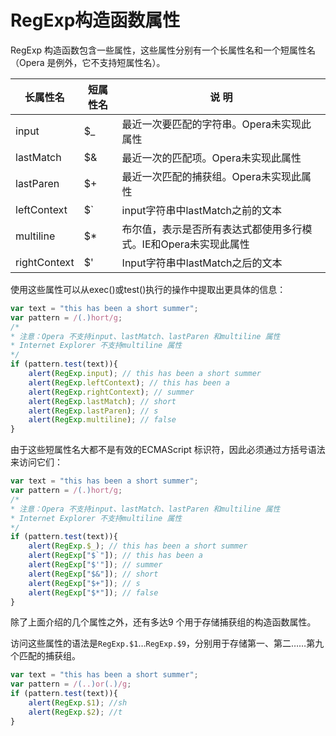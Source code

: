 # RegExp构造函数属性

RegExp 构造函数包含一些属性，这些属性分别有一个长属性名和一个短属性名（Opera 是例外，它不支持短属性名）。


| 长属性名         | 短属性名 | 说 明                                 |
| ------------ | ---- | ----------------------------------- |
| input        | $_   | 最近一次要匹配的字符串。Opera未实现此属性             |
| lastMatch    | $&   | 最近一次的匹配项。Opera未实现此属性                |
| lastParen    | $+   | 最近一次匹配的捕获组。Opera未实现此属性              |
| leftContext  | $`   | input字符串中lastMatch之前的文本             |
| multiline    | $*   | 布尔值，表示是否所有表达式都使用多行模式。IE和Opera未实现此属性 |
| rightContext | $'   | Input字符串中lastMatch之后的文本             |

使用这些属性可以从exec()或test()执行的操作中提取出更具体的信息：

```javascript
var text = "this has been a short summer";
var pattern = /(.)hort/g;
/*
* 注意：Opera 不支持input、lastMatch、lastParen 和multiline 属性
* Internet Explorer 不支持multiline 属性
*/
if (pattern.test(text)){
	alert(RegExp.input); // this has been a short summer
	alert(RegExp.leftContext); // this has been a
	alert(RegExp.rightContext); // summer
	alert(RegExp.lastMatch); // short
	alert(RegExp.lastParen); // s
	alert(RegExp.multiline); // false
}
```

由于这些短属性名大都不是有效的ECMAScript 标识符，因此必须通过方括号语法来访问它们：

```javascript
var text = "this has been a short summer";
var pattern = /(.)hort/g;
/*
* 注意：Opera 不支持input、lastMatch、lastParen 和multiline 属性
* Internet Explorer 不支持multiline 属性
*/
if (pattern.test(text)){
	alert(RegExp.$_); // this has been a short summer
	alert(RegExp["$`"]); // this has been a
	alert(RegExp["$'"]); // summer
	alert(RegExp["$&"]); // short
	alert(RegExp["$+"]); // s
	alert(RegExp["$*"]); // false
}
```

除了上面介绍的几个属性之外，还有多达9 个用于存储捕获组的构造函数属性。

访问这些属性的语法是`RegExp.$1`…`RegExp.$9`，分别用于存储第一、第二……第九个匹配的捕获组。

```javascript
var text = "this has been a short summer";
var pattern = /(..)or(.)/g;
if (pattern.test(text)){
	alert(RegExp.$1); //sh
	alert(RegExp.$2); //t
}
```

